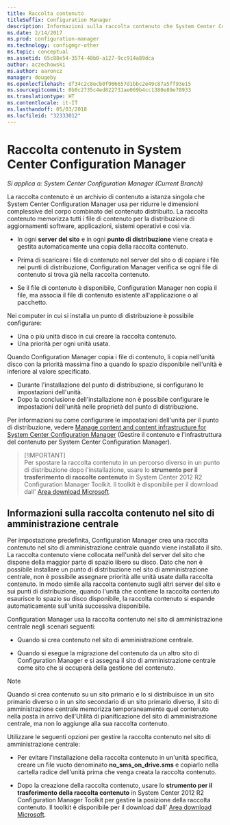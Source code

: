 ```yaml
---
title: Raccolta contenuto
titleSuffix: Configuration Manager
description: Informazioni sulla raccolta contenuto che System Center Configuration Manager usa per ridurre le dimensioni totali del contenuto distribuito.
ms.date: 2/14/2017
ms.prod: configuration-manager
ms.technology: configmgr-other
ms.topic: conceptual
ms.assetid: 65c88e54-3574-48b0-a127-9cc914a89dca
author: aczechowski
ms.author: aaroncz
manager: dougeby
ms.openlocfilehash: df34c2c8ecb0f906657d1bbc2e49c87a5ff93e15
ms.sourcegitcommit: 0b0c2735c4ed822731ae069b4cc1380e89e78933
ms.translationtype: HT
ms.contentlocale: it-IT
ms.lasthandoff: 05/03/2018
ms.locfileid: "32333012"
---
```

# <a name="the-content-library-in-system-center-configuration-manager"></a>Raccolta contenuto in System Center Configuration Manager

*Si applica a: System Center Configuration Manager (Current Branch)*

La raccolta contenuto è un archivio di contenuto a istanza singola che System Center Configuration Manager usa per ridurre le dimensioni complessive del corpo combinato del contenuto distribuito. La raccolta contenuto memorizza tutti i file di contenuto per la distribuzione di aggiornamenti software, applicazioni, sistemi operativi e così via.

 - In ogni **server del sito** e in ogni **punto di distribuzione** viene creata e gestita automaticamente una copia della raccolta contenuto.

 - Prima di scaricare i file di contenuto nel server del sito o di copiare i file nei punti di distribuzione, Configuration Manager verifica se ogni file di contenuto si trova già nella raccolta contenuto.
 - Se il file di contenuto è disponibile, Configuration Manager non copia il file, ma associa il file di contenuto esistente all'applicazione o al pacchetto.

Nei computer in cui si installa un punto di distribuzione è possibile configurare:

- Una o più unità disco in cui creare la raccolta contenuto.
- Una priorità per ogni unità usata.

Quando Configuration Manager copia i file di contenuto, li copia nell'unità disco con la priorità massima fino a quando lo spazio disponibile nell'unità è inferiore al valore specificato.
- Durante l'installazione del punto di distribuzione, si configurano le impostazioni dell'unità.
- Dopo la conclusione dell'installazione non è possibile configurare le impostazioni dell'unità nelle proprietà del punto di distribuzione.


Per informazioni su come configurare le impostazioni dell'unità per il punto di distribuzione, vedere [Manage content and content infrastructure for System Center Configuration Manager](../../../core/servers/deploy/configure/manage-content-and-content-infrastructure.md) (Gestire il contenuto e l'infrastruttura del contenuto per System Center Configuration Manager).  


>  [!IMPORTANT]  
>  Per spostare la raccolta contenuto in un percorso diverso in un punto di distribuzione dopo l'installazione, usare lo **strumento per il trasferimento di raccolte contenuto** in System Center 2012 R2 Configuration Manager Toolkit. Il toolkit è disponibile per il download dall' [Area download Microsoft](http://go.microsoft.com/fwlink/?LinkId=279566).  

## <a name="about-the-content-library-on-the-central-administration-site"></a>Informazioni sulla raccolta contenuto nel sito di amministrazione centrale  
 Per impostazione predefinita, Configuration Manager crea una raccolta contenuto nel sito di amministrazione centrale quando viene installato il sito. La raccolta contenuto viene collocata nell'unità del server del sito che dispone della maggior parte di spazio libero su disco. Dato che non è possibile installare un punto di distribuzione nel sito di amministrazione centrale, non è possibile assegnare priorità alle unità usate dalla raccolta contenuto. In modo simile alla raccolta contenuto sugli altri server del sito e sui punti di distribuzione, quando l'unità che contiene la raccolta contenuto esaurisce lo spazio su disco disponibile, la raccolta contenuto si espande automaticamente sull'unità successiva disponibile.  

 Configuration Manager usa la raccolta contenuto nel sito di amministrazione centrale negli scenari seguenti:  

-   Quando si crea contenuto nel sito di amministrazione centrale.  

-   Quando si esegue la migrazione del contenuto da un altro sito di Configuration Manager e si assegna il sito di amministrazione centrale come sito che si occuperà della gestione del contenuto.  

> [!NOTE]  
>  Quando si crea contenuto su un sito primario e lo si distribuisce in un sito primario diverso o in un sito secondario di un sito primario diverso, il sito di amministrazione centrale memorizza temporaneamente quel contenuto nella posta in arrivo dell'Utilità di pianificazione del sito di amministrazione centrale, ma non lo aggiunge alla sua raccolta contenuto.  

 Utilizzare le seguenti opzioni per gestire la raccolta contenuto nel sito di amministrazione centrale:  

-   Per evitare l'installazione della raccolta contenuto in un'unità specifica, creare un file vuoto denominato **no_sms_on_drive.sms** e copiarlo nella cartella radice dell'unità prima che venga creata la raccolta contenuto.  

-   Dopo la creazione della raccolta contenuto, usare lo **strumento per il trasferimento della raccolta contenuto** in System Center 2012 R2 Configuration Manager Toolkit per gestire la posizione della raccolta contenuto. Il toolkit è disponibile per il download dall' [Area download Microsoft](http://go.microsoft.com/fwlink/?LinkId=279566).  
